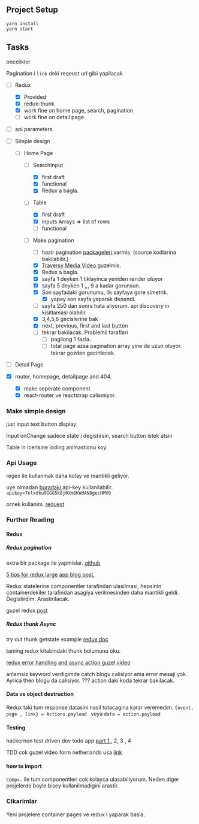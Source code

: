 ## Project Setup

```
yarn install
yarn start
```

## Tasks

oncelikler

Pagination i `link` deki reqeust url gibi yapilacak.

- [ ] Redux

  - [x] Provided
  - [x] redux-thunk
  - [x] work fine on home page, search, pagination
  - [ ] work fine on detail page

- [ ] api parameters

- [ ] Simple design

  - [ ] Home Page

    - [ ] SearchInput

      - [x] first draft
      - [x] functional
      - [x] Redux a bagla.

    - [ ] Table

      - [x] first draft
      - [x] inputs Arrays => list of rows
      - [ ] functional

    - [ ] Make pagination
      - [ ] hazir pagination [ packageleri ](https://www.npmjs.com/package/react-responsive-pagination) varmis. (source kodlarina bakilabilir.)
      - [x] [Traversy Media Video ](https://www.youtube.com/watch?v=IYCa1F-OWmk) guzelmis.
      - [x] Redux a bagla.
      - [x] sayfa 1 deyken 1 tiklayinca yeniden render oluyor
      - [x] sayfa 5 deyken 1 ,,, 9 a kadar gorunsun.
      - [x] Son sayfadaki gorunumu, ilk sayfaya gore simetrik.
        - [x] yapay son sayfa yaparak denendi.
      - [ ] sayfa 250 dan sonra hata aliyorum. api discovery in kisitlamasi olabilir.
      - [x] 3,4,5,6 gecislerine bak
      - [x] next, previous, first and last button
      - [ ] tekrar bakilacak. Problemli taraflari
        - [ ] pagilong 1 fazla.
        - [ ] total page azsa pagination array yine de uzun oluyor. tekrar gozden gecirilecek.

- [ ] Detail Page

- [x] router, homepage, detailpage and 404.
  - [x] make seperate component
  - [x] react-router ve reactstrap calismiyor.

### Make simple design

just input text button display

Input onChange sadece state i degistirsin, search button istek atsin

Table in icerisine loding animastionu koy.

### Api Usage

regex ile kullanmak daha kolay ve mantikli geliyor.

uye olmadan [ buradaki ](https://developer.ticketmaster.com/api-explorer/v2/) api-key kullanilabilir.
`apikey=7elxdku9GGG5k8j0Xm8KWdANDgecHMV0`

ornek kullanim. [request](https://app.ticketmaster.com/discovery/v2/events.json?countryCode=US&apikey=7elxdku9GGG5k8j0Xm8KWdANDgecHMV0)

### Further Reading

#### Redux

##### Redux pagination

extra bir package ile yapmislar. [ github ](https://github.com/PCreations/redux-paginator)

[ 5 tips for redux large app blog post.](https://medium.com/xandr-tech/five-tips-for-working-with-redux-in-large-applications-89452af4fdcb#cb70)

Redux statelerine componentler tarafindan ulasilmasi, hepsinin containerdekiler tarafindan asagiya verilmesinden daha mantikli geldi. Degistirdim. Arastirilacak.

guzel redux [ post ](https://thinkster.io/tutorials/react-redux-pagination)

##### Redux thunk Async

try out thunk getstate example [redux doc ](https://redux.js.org/tutorials/essentials/part-5-async-logic#thunk-functions)

taming redux kitabindaki thunk bolumunu oku.

[redux error handling and async action guzel video](https://www.youtube.com/watch?v=tcCS4mGAq7Q&list=PLC3y8-rFHvwheJHvseC3I0HuYI2f46oAK&index=29)

anlamsiz keyword verdigimde catch blogu calisiyor ama error mesaji yok.
Ayrica then blogu da calisiyor.
??? action daki koda tekrar bakilacak.

#### Data vs object destruction

Redux taki tum response datasini nasil tutacagina karar veremedim.
`{event, page , link} = Actions.payload ` veya `data = action.payload`

#### Testing

hackernon test driven dev todo app [part 1 ](https://hackernoon.com/a-guide-to-tdd-a-react-redux-todolist-app-part-1-b8a200bb7091) , 2, 3 , 4

TDD cok guzel video form netherlands usa [ link](https://www.youtube.com/watch?v=tvlE2p_rt9E)

#### how to import

`Comps.` ile tum componentleri cok kolayca ulasabiliyorum.
Neden diger projelerde boyle bisey kullanilmadigini arastir.

### Cikarimlar

Yeni projelere container pages ve redux i yaparak basla.
